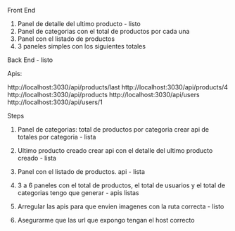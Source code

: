

Front End

1. Panel de detalle del ultimo producto - listo
2. Panel de categorias con el total de productos por cada una
3. Panel con el listado de productos
4. 3 paneles simples con los siguientes totales


Back End - listo

Apis: 

http://localhost:3030/api/products/last
http://localhost:3030/api/products/4
http://localhost:3030/api/products
http://localhost:3030/api/users
http://localhost:3030/api/users/1

Steps

1. Panel de categorias: total de productos por categoria
    crear api de totales por categoria - lista

2. Ultimo producto creado
    crear api con el detalle del ultimo producto creado - lista

3. Panel con el listado de productos.
    api - lista


4. 3 a 6 paneles con el total de productos, el total de usuarios y el total de categorias
    tengo que generar - apis listas

5. Arregular las apis para que envien imagenes con la ruta correcta - listo

6. Asegurarme que las url que expongo tengan el host correcto

